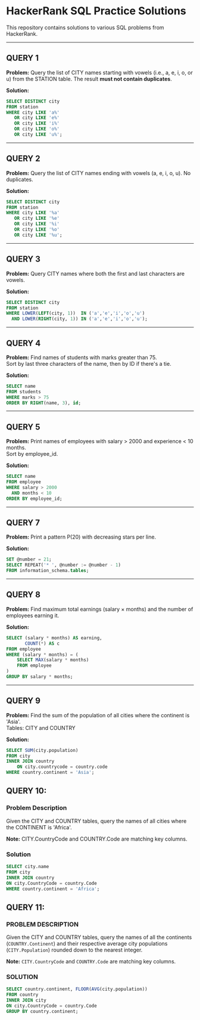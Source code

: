 
# HackerRank SQL Practice Solutions

This repository contains solutions to various SQL problems from HackerRank.

---

## QUERY 1
**Problem:** Query the list of CITY names starting with vowels (i.e., a, e, i, o, or u) from the STATION table. The result **must not contain duplicates**.

**Solution:**
```sql
SELECT DISTINCT city 
FROM station
WHERE city LIKE 'a%' 
   OR city LIKE 'e%' 
   OR city LIKE 'i%' 
   OR city LIKE 'o%' 
   OR city LIKE 'u%';
```

---

## QUERY 2
**Problem:** Query the list of CITY names ending with vowels (a, e, i, o, u). No duplicates.

**Solution:**
```sql
SELECT DISTINCT city 
FROM station
WHERE city LIKE '%a' 
   OR city LIKE '%e' 
   OR city LIKE '%i' 
   OR city LIKE '%o' 
   OR city LIKE '%u';
```

---

## QUERY 3
**Problem:** Query CITY names where both the first and last characters are vowels.

**Solution:**
```sql
SELECT DISTINCT city
FROM station
WHERE LOWER(LEFT(city, 1))  IN ('a','e','i','o','u')
  AND LOWER(RIGHT(city, 1)) IN ('a','e','i','o','u');
```

---

## QUERY 4
**Problem:** Find names of students with marks greater than 75.  
Sort by last three characters of the name, then by ID if there's a tie.

**Solution:**
```sql
SELECT name 
FROM students
WHERE marks > 75
ORDER BY RIGHT(name, 3), id;
```

---

## QUERY 5
**Problem:** Print names of employees with salary > 2000 and experience < 10 months.  
Sort by employee_id.

**Solution:**
```sql
SELECT name 
FROM employee
WHERE salary > 2000 
  AND months < 10
ORDER BY employee_id;
```

---

## QUERY 7
**Problem:** Print a pattern P(20) with decreasing stars per line.

**Solution:**
```sql
SET @number = 21;
SELECT REPEAT('* ', @number := @number - 1) 
FROM information_schema.tables;
```

---

## QUERY 8
**Problem:** Find maximum total earnings (salary × months) and the number of employees earning it.

**Solution:**
```sql
SELECT (salary * months) AS earning, 
       COUNT(*) AS c
FROM employee 
WHERE (salary * months) = (
    SELECT MAX(salary * months) 
    FROM employee
)
GROUP BY salary * months;
```

---

## QUERY 9
**Problem:** Find the sum of the population of all cities where the continent is 'Asia'.  
Tables: CITY and COUNTRY

**Solution:**
```sql
SELECT SUM(city.population) 
FROM city
INNER JOIN country
    ON city.countrycode = country.code
WHERE country.continent = 'Asia';
```

## QUERY 10:
### Problem Description  
Given the CITY and COUNTRY tables, query the names of all cities where the CONTINENT is 'Africa'.

**Note:** CITY.CountryCode and COUNTRY.Code are matching key columns.

### Solution  
```sql
SELECT city.name 
FROM city
INNER JOIN country
ON city.CountryCode = country.Code
WHERE country.continent = 'Africa';
```

## QUERY 11: 

### PROBLEM DESCRIPTION  
Given the CITY and COUNTRY tables, query the names of all the continents (`COUNTRY.Continent`) and their respective average city populations (`CITY.Population`) rounded down to the nearest integer.

**Note:** `CITY.CountryCode` and `COUNTRY.Code` are matching key columns.

### SOLUTION  
```sql
SELECT country.continent, FLOOR(AVG(city.population)) 
FROM country
INNER JOIN city
ON city.CountryCode = country.Code
GROUP BY country.continent;
